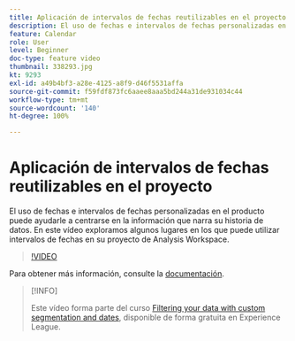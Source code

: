 ```yaml
---
title: Aplicación de intervalos de fechas reutilizables en el proyecto
description: El uso de fechas e intervalos de fechas personalizadas en el producto puede ayudarle a centrarse en la información que narra su historia de datos. En este vídeo exploramos algunos lugares en los que puede utilizar intervalos de fechas en su proyecto de Analysis Workspace.
feature: Calendar
role: User
level: Beginner
doc-type: feature video
thumbnail: 338293.jpg
kt: 9293
exl-id: a49b4bf3-a28e-4125-a8f9-d46f5531affa
source-git-commit: f59fdf873fc6aaee8aaa5bd244a31de931034c44
workflow-type: tm+mt
source-wordcount: '140'
ht-degree: 100%

---
```


# Aplicación de intervalos de fechas reutilizables en el proyecto

El uso de fechas e intervalos de fechas personalizadas en el producto puede ayudarle a centrarse en la información que narra su historia de datos. En este vídeo exploramos algunos lugares en los que puede utilizar intervalos de fechas en su proyecto de Analysis Workspace.

>[!VIDEO](https://video.tv.adobe.com/v/338293/?quality=12&learn=on)

Para obtener más información, consulte la [documentación](https://experienceleague.adobe.com/docs/analytics/analyze/analysis-workspace/components/calendar-date-ranges/calendar.html?lang=es).

>[!INFO]
>
> Este vídeo forma parte del curso [Filtering your data with custom segmentation and dates](https://experienceleague.adobe.com/?recommended=Analytics-U-1-2021.1.filterdata&amp;lang=es), disponible de forma gratuita en Experience League.
